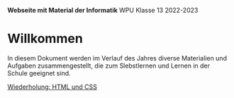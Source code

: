 **Webseite mit Material der Informatik**
	WPU Klasse 13 2022-2023

# Willkommen

In diesem Dokument werden im Verlauf des Jahres diverse Materialien und Aufgaben zusammengestellt, die zum Slebstlernen und Lernen in der Schule geeignet sind.

[Wiederholung: HTML und CSS](01_html-css.slides.md)
